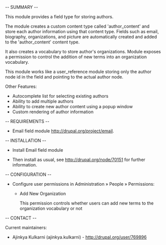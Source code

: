-- SUMMARY --

This module provides a field type for storing authors.

The module creates a custom content type called 'author_content' and store each author information using that content type.
Fields such as email, biography, organizations, and picture are automatically created and added to the 'author_content' content type.

It also creates a vocabulary to store author's organizations. Module exposes a permission to control the addition of new terms into an organization vocabulary.

This module works like a user_reference module storing only the author node id in the field and pointing to the actual author node.

Other Features:
* Autocomplete list for selecting existing authors
* Ability to add multiple authors
* Ability to create new author content using a popup window
* Custom rendering of author information

-- REQUIREMENTS --

* Email field module http://drupal.org/project/email.

-- INSTALLATION --

* Install Email field module

* Then install as usual, see http://drupal.org/node/70151 for further information.



-- CONFIGURATION --

* Configure user permissions in Administration » People » Permissions:

  - Add New Organization

    This permission controls whether users can add new terms to the organization 
    vocabulary or not
 



-- CONTACT --

Current maintainers:
* Ajinkya Kulkarni (ajinkya.kulkarni) - http://drupal.org/user/769896 